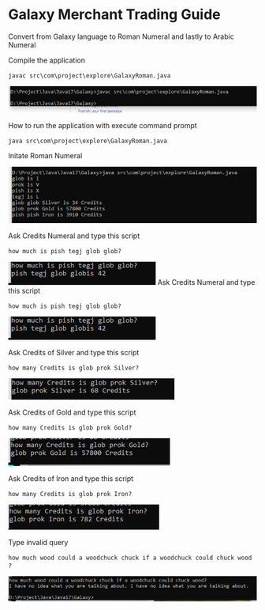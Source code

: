 # Galaxy Merchant Trading Guide
Convert from Galaxy language to Roman Numeral and lastly to Arabic Numeral 

Compile the application
```
javac src\com\project\explore\GalaxyRoman.java
```
![Alt text](asset/compile_app.PNG?raw=true "Compile App")

How to run the application with execute command prompt
```
java src\com\project\explore\GalaxyRoman.java
```

Initate Roman Numeral

![Alt text](asset/run_initiate.PNG?raw=true "Initate Roman Numeral")

Ask Credits Numeral and type this script
```
how much is pish tegj glob glob?
```
![Alt text](asset/ask_num.PNG?raw=true "Require Credits Numeral")
Ask Credits Numeral and type this script
```
how much is pish tegj glob glob?
```
![Alt text](asset/ask_num.PNG?raw=true "Require Credits Numeral")

Ask Credits of Silver and type this script
```
how many Credits is glob prok Silver?
```
![Alt text](asset/ask_silver.PNG?raw=true "Require Credits of Silver")

Ask Credits of Gold and type this script
```
how many Credits is glob prok Gold?
```
![Alt text](asset/ask_gold.PNG?raw=true "Require Credits of Gold")

Ask Credits of Iron and type this script
```
how many Credits is glob prok Iron?
```
![Alt text](asset/ask_iron.PNG?raw=true "Require Credits of Iron")

Type invalid query
```
how much wood could a woodchuck chuck if a woodchuck could chuck wood ?
```
![Alt text](asset/ask_error.PNG?raw=true "Type Invalid query")
